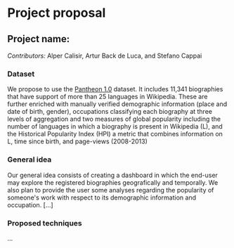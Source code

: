 # Project proposal
## Project name:
*Contributors:* Alper Calisir, Artur Back de Luca, and Stefano Cappai

### Dataset
We propose to use the [Pantheon 1.0](https://dataverse.harvard.edu/dataset.xhtml?persistentId=doi:10.7910/DVN/28201&version=1.0) dataset.
It includes 11,341 biographies that have support of more than 25 languages in Wikipedia.
These are further enriched with manually verified demographic information (place and date of birth, gender), occupations classifying each biography at three levels of aggregation and two measures of global popularity including the number of languages in which a biography is present in Wikipedia (L), and the Historical Popularity Index (HPI) a metric that combines information on L, time since birth, and page-views (2008-2013)

### General idea
Our general idea consists of creating a dashboard in which the end-user may explore the registered biographies geografically and temporally. We also plan to provide the user some analyses regarding the popularity of someone's work with respect to its demographic information and occupation. [...]

### Proposed techniques
...
